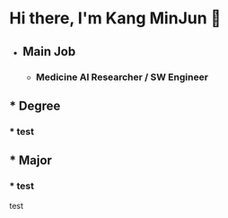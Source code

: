 # Hi there, I'm Kang MinJun 👋
* ## Main Job
  * ### Medicine AI Researcher / SW Engineer

## * Degree
###   * test

## * Major
###   * test

test
